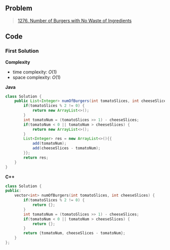 ## Problem

> [1276. Number of Burgers with No Waste of Ingredients](https://leetcode.cn/problems/number-of-burgers-with-no-waste-of-ingredients/)

## Code

### First Solution

**Complexity**

- time complexity: $O(1)$
- space complexity: $O(1)$

**Java**

```java
class Solution {
    public List<Integer> numOfBurgers(int tomatoSlices, int cheeseSlices) {
        if(tomatoSlices % 2 != 0) {
            return new ArrayList<>();
        }
        int tomatoNum = (tomatoSlices >> 1) - cheeseSlices;
        if(tomatoNum < 0 || tomatoNum > cheeseSlices) {
            return new ArrayList<>();
        }
        List<Integer> res = new ArrayList<>(){{
            add(tomatoNum);
            add(cheeseSlices - tomatoNum);
        }};
        return res;
    }
}
```

**C++**

```c++
class Solution {
public:
    vector<int> numOfBurgers(int tomatoSlices, int cheeseSlices) {
        if(tomatoSlices % 2 != 0) {
            return {};
        }
        int tomatoNum = (tomatoSlices >> 1) - cheeseSlices;
        if(tomatoNum < 0 || tomatoNum > cheeseSlices) {
            return {};
        }
        return {tomatoNum, cheeseSlices - tomatoNum};
    }
};
```

